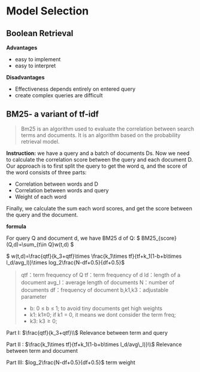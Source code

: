 # Model Selection

## Boolean Retrieval
**Advantages**
* easy to implement
* easy to interpret

**Disadvantages**
* Effectiveness depends entirely on entered query
* create complex queries are difficult

## BM25- a variant of tf-idf

>Bm25 is an algorithm used to evaluate the correlation between search terms and documents. It is an algorithm based on the probability retrieval model. 

**Instruction:**
we have a query and a batch of documents Ds. Now we need to calculate the correlation score between the query and each document D. Our approach is to first split the query to get the word q, and  the score of the word consists of three parts:

* Correlation between words and D
* Correlation between words and query
* Weight of each word

Finally, we calculate the sum each word scores, and get the score between the query and the document.

**formula**

For query Q and document d, we have BM25 d of Q:
	$ BM25_{score}(Q,d)=\sum_{t\in Q}w(t,d) $

$ w(t,d)=\frac{qtf}{k_3+qtf}\times \frac{k_1\times tf}{tf+k_1(1-b+b\times l_d/avg\_l)}\times log_2\frac{N-df+0.5}{df+0.5} ​$

> qtf：term frequency of Q
> tf：term frequency of d
> ld：length of a document
> avg_l：average length of documents
> N：number of documents
> df：frequency of document
> b,k1,k3：adjustable parameter
>
> * b: 0 $\leqslant$  b $\leqslant$  1; to avoid tiny documents get high weights
> * k1: k1$\geqslant$0;  if k1 = 0, it means we dont consider the term freq; 
> * k3: k3$\geqslant​$0; 
>
> 

Part I: $\frac{qtf}{k_3+qtf}\\$  Relevance between term and query

Part II : $\frac{k_1\times tf}{tf+k_1(1-b+b\times l_d/avg\_l)}\\$ Relevance between term and document

Part III: $log_2\frac{N-df+0.5}{df+0.5}$ term weight

